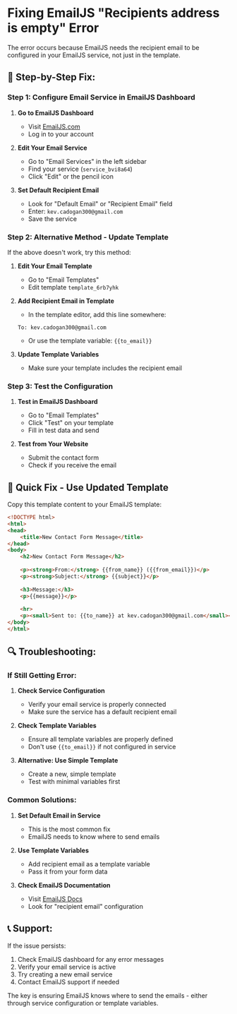 # Fixing EmailJS "Recipients address is empty" Error

The error occurs because EmailJS needs the recipient email to be configured in your EmailJS service, not just in the template.

## 🔧 Step-by-Step Fix:

### Step 1: Configure Email Service in EmailJS Dashboard

1. **Go to EmailJS Dashboard**
   - Visit [EmailJS.com](https://www.emailjs.com/)
   - Log in to your account

2. **Edit Your Email Service**
   - Go to "Email Services" in the left sidebar
   - Find your service (`service_bvi8a64`)
   - Click "Edit" or the pencil icon

3. **Set Default Recipient Email**
   - Look for "Default Email" or "Recipient Email" field
   - Enter: `kev.cadogan300@gmail.com`
   - Save the service

### Step 2: Alternative Method - Update Template

If the above doesn't work, try this method:

1. **Edit Your Email Template**
   - Go to "Email Templates"
   - Edit template `template_6rb7yhk`

2. **Add Recipient Email in Template**
   - In the template editor, add this line somewhere:
   ```
   To: kev.cadogan300@gmail.com
   ```
   - Or use the template variable: `{{to_email}}`

3. **Update Template Variables**
   - Make sure your template includes the recipient email

### Step 3: Test the Configuration

1. **Test in EmailJS Dashboard**
   - Go to "Email Templates"
   - Click "Test" on your template
   - Fill in test data and send

2. **Test from Your Website**
   - Submit the contact form
   - Check if you receive the email

## 🎯 Quick Fix - Use Updated Template

Copy this template content to your EmailJS template:

```html
<!DOCTYPE html>
<html>
<head>
    <title>New Contact Form Message</title>
</head>
<body>
    <h2>New Contact Form Message</h2>
    
    <p><strong>From:</strong> {{from_name}} ({{from_email}})</p>
    <p><strong>Subject:</strong> {{subject}}</p>
    
    <h3>Message:</h3>
    <p>{{message}}</p>
    
    <hr>
    <p><small>Sent to: {{to_name}} at kev.cadogan300@gmail.com</small></p>
</body>
</html>
```

## 🔍 Troubleshooting:

### If Still Getting Error:

1. **Check Service Configuration**
   - Verify your email service is properly connected
   - Make sure the service has a default recipient email

2. **Check Template Variables**
   - Ensure all template variables are properly defined
   - Don't use `{{to_email}}` if not configured in service

3. **Alternative: Use Simple Template**
   - Create a new, simple template
   - Test with minimal variables first

### Common Solutions:

1. **Set Default Email in Service**
   - This is the most common fix
   - EmailJS needs to know where to send emails

2. **Use Template Variables**
   - Add recipient email as a template variable
   - Pass it from your form data

3. **Check EmailJS Documentation**
   - Visit [EmailJS Docs](https://www.emailjs.com/docs/)
   - Look for "recipient email" configuration

## 📞 Support:

If the issue persists:
1. Check EmailJS dashboard for any error messages
2. Verify your email service is active
3. Try creating a new email service
4. Contact EmailJS support if needed

The key is ensuring EmailJS knows where to send the emails - either through service configuration or template variables. 